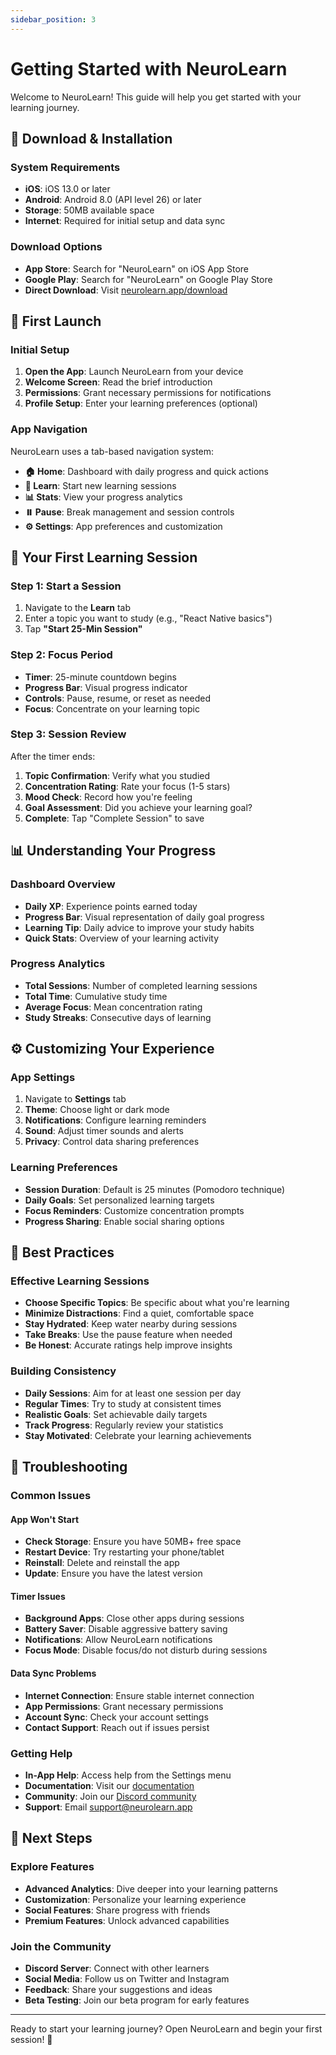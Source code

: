 ```yaml
---
sidebar_position: 3
---
```


# Getting Started with NeuroLearn

Welcome to NeuroLearn! This guide will help you get started with your learning journey.

## 📱 Download & Installation

### System Requirements
- **iOS**: iOS 13.0 or later
- **Android**: Android 8.0 (API level 26) or later
- **Storage**: 50MB available space
- **Internet**: Required for initial setup and data sync

### Download Options
- **App Store**: Search for "NeuroLearn" on iOS App Store
- **Google Play**: Search for "NeuroLearn" on Google Play Store
- **Direct Download**: Visit [neurolearn.app/download](https://neurolearn.app/download)

## 🚀 First Launch

### Initial Setup
1. **Open the App**: Launch NeuroLearn from your device
2. **Welcome Screen**: Read the brief introduction
3. **Permissions**: Grant necessary permissions for notifications
4. **Profile Setup**: Enter your learning preferences (optional)

### App Navigation
NeuroLearn uses a tab-based navigation system:

- **🏠 Home**: Dashboard with daily progress and quick actions
- **🎯 Learn**: Start new learning sessions
- **📊 Stats**: View your progress analytics
- **⏸️ Pause**: Break management and session controls
- **⚙️ Settings**: App preferences and customization

## 🎯 Your First Learning Session

### Step 1: Start a Session
1. Navigate to the **Learn** tab
2. Enter a topic you want to study (e.g., "React Native basics")
3. Tap **"Start 25-Min Session"**

### Step 2: Focus Period
- **Timer**: 25-minute countdown begins
- **Progress Bar**: Visual progress indicator
- **Controls**: Pause, resume, or reset as needed
- **Focus**: Concentrate on your learning topic

### Step 3: Session Review
After the timer ends:
1. **Topic Confirmation**: Verify what you studied
2. **Concentration Rating**: Rate your focus (1-5 stars)
3. **Mood Check**: Record how you're feeling
4. **Goal Assessment**: Did you achieve your learning goal?
5. **Complete**: Tap "Complete Session" to save

## 📊 Understanding Your Progress

### Dashboard Overview
- **Daily XP**: Experience points earned today
- **Progress Bar**: Visual representation of daily goal progress
- **Learning Tip**: Daily advice to improve your study habits
- **Quick Stats**: Overview of your learning activity

### Progress Analytics
- **Total Sessions**: Number of completed learning sessions
- **Total Time**: Cumulative study time
- **Average Focus**: Mean concentration rating
- **Study Streaks**: Consecutive days of learning

## ⚙️ Customizing Your Experience

### App Settings
1. Navigate to **Settings** tab
2. **Theme**: Choose light or dark mode
3. **Notifications**: Configure learning reminders
4. **Sound**: Adjust timer sounds and alerts
5. **Privacy**: Control data sharing preferences

### Learning Preferences
- **Session Duration**: Default is 25 minutes (Pomodoro technique)
- **Daily Goals**: Set personalized learning targets
- **Focus Reminders**: Customize concentration prompts
- **Progress Sharing**: Enable social sharing options

## 🎯 Best Practices

### Effective Learning Sessions
- **Choose Specific Topics**: Be specific about what you're learning
- **Minimize Distractions**: Find a quiet, comfortable space
- **Stay Hydrated**: Keep water nearby during sessions
- **Take Breaks**: Use the pause feature when needed
- **Be Honest**: Accurate ratings help improve insights

### Building Consistency
- **Daily Sessions**: Aim for at least one session per day
- **Regular Times**: Try to study at consistent times
- **Realistic Goals**: Set achievable daily targets
- **Track Progress**: Regularly review your statistics
- **Stay Motivated**: Celebrate your learning achievements

## 🔧 Troubleshooting

### Common Issues

#### App Won't Start
- **Check Storage**: Ensure you have 50MB+ free space
- **Restart Device**: Try restarting your phone/tablet
- **Reinstall**: Delete and reinstall the app
- **Update**: Ensure you have the latest version

#### Timer Issues
- **Background Apps**: Close other apps during sessions
- **Battery Saver**: Disable aggressive battery saving
- **Notifications**: Allow NeuroLearn notifications
- **Focus Mode**: Disable focus/do not disturb during sessions

#### Data Sync Problems
- **Internet Connection**: Ensure stable internet connection
- **App Permissions**: Grant necessary permissions
- **Account Sync**: Check your account settings
- **Contact Support**: Reach out if issues persist

### Getting Help
- **In-App Help**: Access help from the Settings menu
- **Documentation**: Visit our [documentation](/docs)
- **Community**: Join our [Discord community](https://discord.gg/neurolearn)
- **Support**: Email support@neurolearn.app

## 🎉 Next Steps

### Explore Features
- **Advanced Analytics**: Dive deeper into your learning patterns
- **Customization**: Personalize your learning experience
- **Social Features**: Share progress with friends
- **Premium Features**: Unlock advanced capabilities

### Join the Community
- **Discord Server**: Connect with other learners
- **Social Media**: Follow us on Twitter and Instagram
- **Feedback**: Share your suggestions and ideas
- **Beta Testing**: Join our beta program for early features

---

Ready to start your learning journey? Open NeuroLearn and begin your first session! 🚀 